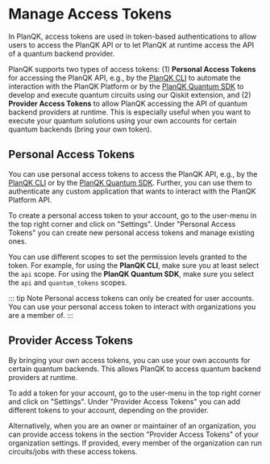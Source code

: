 # Manage Access Tokens

In PlanQK, access tokens are used in token-based authentications to allow users to access the PlanQK API or to let PlanQK at runtime access the API of a quantum backend provider.

PlanQK supports two types of access tokens:
(1) **Personal Access Tokens**
for accessing the PlanQK API, e.g., by the [PlanQK CLI](cli-reference.md) to automate the interaction with the PlanQK Platform or by the [PlanQK Quantum SDK](sdk-reference.md) to develop and execute quantum circuits using our Qiskit extension, and
(2) **Provider Access Tokens**
to allow PlanQK accessing the API of quantum backend providers at runtime.
This is especially useful when you want to execute your quantum solutions using your own accounts for certain quantum backends (bring your own token).

## Personal Access Tokens

You can use personal access tokens to access the PlanQK API, e.g., by the [PlanQK CLI](cli-reference.md) or by the [PlanQK Quantum SDK](sdk-reference.md).
Further, you can use them to authenticate any custom application that wants to interact with the PlanQK Platform API.

<LoomVideo url="https://www.loom.com/embed/b7bdfe322e72401d80782aaa28dbcfeb?sid=61f62d05-4c81-41fa-9903-073000fc1958"/>

To create a personal access token to your account, go to the user-menu in the top right corner and click on "Settings".
Under "Personal Access Tokens" you can create new personal access tokens and manage existing ones.

You can use different scopes to set the permission levels granted to the token.
For example, for using the **PlanQK CLI**, make sure you at least select the `api` scope.
For using the **PlanQK Quantum SDK**, make sure you select the `api` and `quantum_tokens` scopes.

::: tip Note
Personal access tokens can only be created for user accounts.
You can use your personal access token to interact with organizations you are a member of.
:::

## Provider Access Tokens

By bringing your own access tokens, you can use your own accounts for certain quantum backends.
This allows PlanQK to access quantum backend providers at runtime.

<LoomVideo url="https://www.loom.com/embed/25663a0e9a594f1a8e92a68de64f35d6?sid=6b59ae19-3d55-4754-94cc-f102ade591aa"/>

To add a token for your account, go to the user-menu in the top right corner and click on "Settings".
Under "Provider Access Tokens" you can add different tokens to your account, depending on the provider.

Alternatively, when you are an owner or maintainer of an organization, you can provide access tokens in the section "Provider Access Tokens" of your organization settings.
If provided, every member of the organization can run circuits/jobs with these access tokens.
